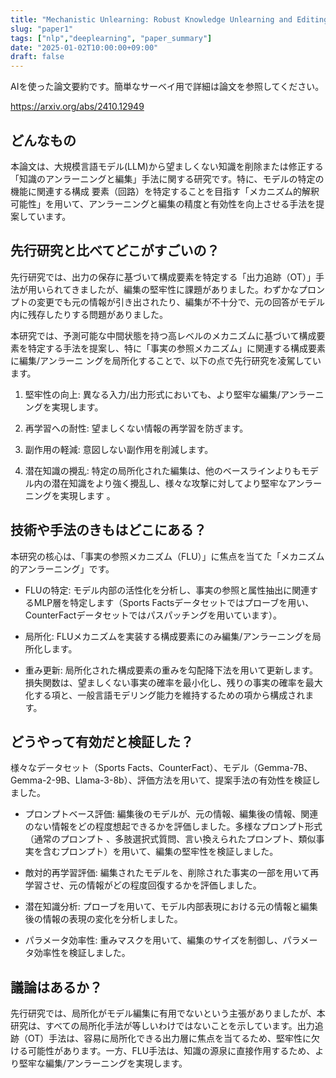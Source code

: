 ```yaml
---
title: "Mechanistic Unlearning: Robust Knowledge Unlearning and Editing via Mechanistic Localization(AI論文要約)"
slug: "paper1"
tags: ["nlp","deeplearning", "paper_summary"]
date: "2025-01-02T10:00:00+09:00"
draft: false
---
```


AIを使った論文要約です。簡単なサーベイ用で詳細は論文を参照してください。

https://arxiv.org/abs/2410.12949

## どんなもの

本論文は、大規模言語モデル(LLM)から望ましくない知識を削除または修正する「知識のアンラーニングと編集」手法に関する研究です。特に、モデルの特定の機能に関連する構成 要素（回路）を特定することを目指す「メカニズム的解釈可能性」を用いて、アンラーニングと編集の精度と有効性を向上させる手法を提案しています。

## 先行研究と比べてどこがすごいの？

先行研究では、出力の保存に基づいて構成要素を特定する「出力追跡（OT）」手法が用いられてきましたが、編集の堅牢性に課題がありました。わずかなプロンプトの変更でも元の情報が引き出されたり、編集が不十分で、元の回答がモデル内に残存したりする問題がありました。

本研究では、予測可能な中間状態を持つ高レベルのメカニズムに基づいて構成要素を特定する手法を提案し、特に「事実の参照メカニズム」に関連する構成要素に編集/アンラーニ ングを局所化することで、以下の点で先行研究を凌駕しています。

1. 堅牢性の向上: 異なる入力/出力形式においても、より堅牢な編集/アンラーニングを実現します。

1. 再学習への耐性: 望ましくない情報の再学習を防ぎます。

1. 副作用の軽減: 意図しない副作用を削減します。

1. 潜在知識の攪乱: 特定の局所化された編集は、他のベースラインよりもモデル内の潜在知識をより強く攪乱し、様々な攻撃に対してより堅牢なアンラーニングを実現します 。

## 技術や手法のきもはどこにある？

本研究の核心は、「事実の参照メカニズム（FLU）」に焦点を当てた「メカニズム的アンラーニング」です。

- FLUの特定: モデル内部の活性化を分析し、事実の参照と属性抽出に関連するMLP層を特定します（Sports Factsデータセットではプローブを用い、CounterFactデータセットではパスパッチングを用いています）。

- 局所化: FLUメカニズムを実装する構成要素にのみ編集/アンラーニングを局所化します。

- 重み更新: 局所化された構成要素の重みを勾配降下法を用いて更新します。損失関数は、望ましくない事実の確率を最小化し、残りの事実の確率を最大化する項と、一般言語モデリング能力を維持するための項から構成されます。

## どうやって有効だと検証した？

様々なデータセット（Sports Facts、CounterFact）、モデル（Gemma-7B、Gemma-2-9B、Llama-3-8b）、評価方法を用いて、提案手法の有効性を検証しました。

- プロンプトベース評価: 編集後のモデルが、元の情報、編集後の情報、関連のない情報をどの程度想起できるかを評価しました。多様なプロンプト形式（通常のプロンプト 、多肢選択式質問、言い換えられたプロンプト、類似事実を含むプロンプト）を用いて、編集の堅牢性を検証しました。

- 敵対的再学習評価: 編集されたモデルを、削除された事実の一部を用いて再学習させ、元の情報がどの程度回復するかを評価しました。

- 潜在知識分析: プローブを用いて、モデル内部表現における元の情報と編集後の情報の表現の変化を分析しました。

- パラメータ効率性: 重みマスクを用いて、編集のサイズを制御し、パラメータ効率性を検証しました。

## 議論はあるか？

先行研究では、局所化がモデル編集に有用でないという主張がありましたが、本研究は、すべての局所化手法が等しいわけではないことを示しています。出力追跡（OT）手法は、容易に局所化できる出力層に焦点を当てるため、堅牢性に欠ける可能性があります。一方、FLU手法は、知識の源泉に直接作用するため、より堅牢な編集/アンラーニングを実現します。